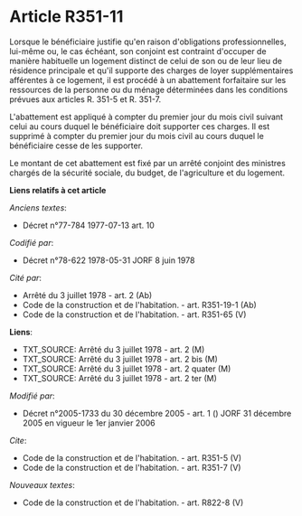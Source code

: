 # Article R351-11

Lorsque le bénéficiaire justifie qu'en raison d'obligations professionnelles, lui-même ou, le cas échéant, son conjoint est
contraint d'occuper de manière habituelle un logement distinct de celui de son ou de leur lieu de résidence principale et
qu'il supporte des charges de loyer supplémentaires afférentes à ce logement, il est procédé à un abattement forfaitaire sur
les ressources de la personne ou du ménage déterminées dans les conditions prévues aux articles R. 351-5 et R. 351-7. 

L'abattement est appliqué à compter du premier jour du mois civil suivant celui au cours duquel le bénéficiaire doit
supporter ces charges. Il est supprimé à compter du premier jour du mois civil au cours duquel le bénéficiaire cesse de les
supporter. 

Le montant de cet abattement est fixé par un arrêté conjoint des ministres chargés de la sécurité sociale, du budget, de
l'agriculture et du logement.

**Liens relatifs à cet article**

_Anciens textes_:

  - Décret n°77-784 1977-07-13 art. 10

_Codifié par_:

  - Décret n°78-622 1978-05-31 JORF 8 juin 1978

_Cité par_:

  - Arrêté du 3 juillet 1978 - art. 2 (Ab)
  - Code de la construction et de l'habitation. - art. R351-19-1 (Ab)
  - Code de la construction et de l'habitation. - art. R351-65 (V)

**Liens**:

  - TXT_SOURCE: Arrêté du 3 juillet 1978 - art. 2 (M)
  - TXT_SOURCE: Arrêté du 3 juillet 1978 - art. 2 bis (M)
  - TXT_SOURCE: Arrêté du 3 juillet 1978 - art. 2 quater (M)
  - TXT_SOURCE: Arrêté du 3 juillet 1978 - art. 2 ter (M)

_Modifié par_:

  - Décret n°2005-1733 du 30 décembre 2005 - art. 1 () JORF 31 décembre 2005 en vigueur le 1er janvier 2006

_Cite_:

  - Code de la construction et de l'habitation. - art. R351-5 (V)
  - Code de la construction et de l'habitation. - art. R351-7 (V)

_Nouveaux textes_:

  - Code de la construction et de l'habitation. - art. R822-8 (V)

